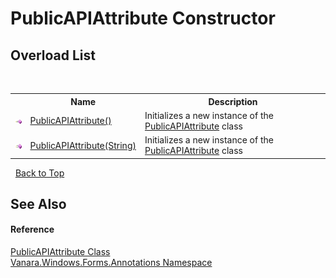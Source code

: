 # PublicAPIAttribute Constructor 
 


## Overload List
&nbsp;<table><tr><th></th><th>Name</th><th>Description</th></tr><tr><td>![Public method](media/pubmethod.gif "Public method")</td><td><a href="d788de63-41ee-8831-c193-894b731205bd">PublicAPIAttribute()</a></td><td>
Initializes a new instance of the <a href="15ae85fe-a687-7049-e1f7-1b42dd2e6ba7">PublicAPIAttribute</a> class</td></tr><tr><td>![Public method](media/pubmethod.gif "Public method")</td><td><a href="4612b67f-028d-baec-5f53-3350a9665944">PublicAPIAttribute(String)</a></td><td>
Initializes a new instance of the <a href="15ae85fe-a687-7049-e1f7-1b42dd2e6ba7">PublicAPIAttribute</a> class</td></tr></table>&nbsp;
<a href="#publicapiattribute-constructor">Back to Top</a>

## See Also


#### Reference
<a href="15ae85fe-a687-7049-e1f7-1b42dd2e6ba7">PublicAPIAttribute Class</a><br /><a href="600255aa-5477-7018-00f3-14fce5adebc9">Vanara.Windows.Forms.Annotations Namespace</a><br />